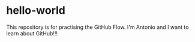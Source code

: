# hello-world
This repository is for practising the GitHub Flow.
I'm Antonio and I want to learn about GitHub!!!
